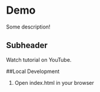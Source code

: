 # Demo

Some description!

## Subheader

Watch tutorial on YouTube.

##Local Development 

1. Open index.html in your browser
